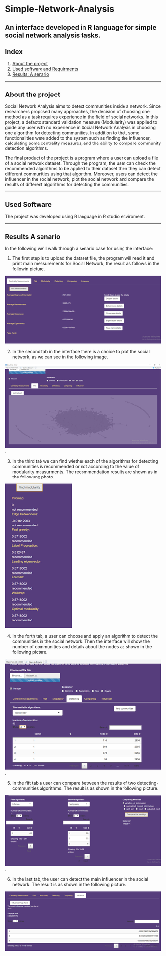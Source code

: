 # Simple-Network-Analysis
An interface developed in R language for simple social network analysis tasks.
---

## Index
1. [About the project](#about-the-project)
2. [Used software and Requirments](#used-software-and-requirments)
4. [Results: A senario](#results-a-senario)

---

## About the project
Social Network Analysis aims to detect communities inside a network. Since researchers proposed many approaches, the decision of choosing one method as a task requires experience in the field of social networks. In this project, a defacto standard validation measure (Modularity) was applied to guide any user with no experience in Social Network Analysis in choosing one algorithm for detecting communities. In addition to that, some functionalities were added to the system such as finding the influencer, calculating some centrality measures, and the ability to compare community detection algorithms.

The final product of the project is a program where a user can upload a file of a social network dataset. Through the program, the user can check the recommended algorithms to be applied to their dataset then they can detect different communities using that algorithm. Moreover, users can detect the influencer in the social network, plot the social network and compare the results of different algorithms for detecting the communities.


--- 
## Used Software
The project was developed using R language in R studio enviroment.


---
## Results A senario
In the following we'll walk through a senario case for using the interface:

1. The first step is to upload the dataset file, the program will read it and print main measurements for Social Network, the result as follows in the followin picture.

![alt text](https://github.com/nemat-al/Network-Analysis/blob/main/images/Calculating%20Centraity%20Measurments.png "Calculating Measurements")

2. In the second tab in the interface there is a choice to plot the social network, as we can see in the following image.

![alt text](https://github.com/nemat-al/Network-Analysis/blob/main/images/Plot.png "Plotting the social network").

3. In the third tab we can find wiether each of the algorithms for detecting communities is recommended or not according to the value of modularity measurments. The recommendation results are shown as in the followung photo.

![alt text](https://github.com/nemat-al/Network-Analysis/blob/main/images/Modularity%20and%20recommendation.png "Recommending Algorithms")

4. In the forth tab, a user can choose and apply an algorithm to detect the communities in the social network. Then the interface will show the number of communities and details about the nodes as shown in the following picture. 

![alt text](https://github.com/nemat-al/Network-Analysis/blob/main/images/Detecting%20communities.png "Detecting Communities").

5. In the fift tab a user can compare between the results of two detecting-communities algorithms. The result is as shown in the following picture.

![alt text](https://github.com/nemat-al/Network-Analysis/blob/main/images/Comparing%20different%20algorithms.png "Comparing Algorithms").

6. In the last tab, the user can detect the main influencer in the social network. The result is as shown in the following picture. 

![alt text](https://github.com/nemat-al/Network-Analysis/blob/main/images/Finding%20Influencer.png "finding Influencer")
